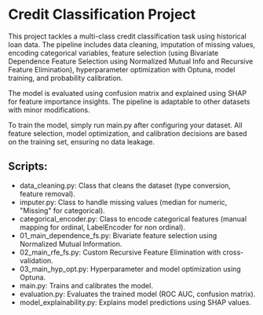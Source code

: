 # Credit Classification Project
This project tackles a multi-class credit classification task using historical loan data. The pipeline includes data cleaning, imputation of missing values, encoding categorical variables, feature selection (using Bivariate Dependence Feature Selection using Normalized Mutual Info and Recursive Feature Elimination), hyperparameter optimization with Optuna, model training, and probability calibration.

The model is evaluated using confusion matrix and explained using SHAP for feature importance insights. The pipeline is adaptable to other datasets with minor modifications.

To train the model, simply run main.py after configuring your dataset. All feature selection, model optimization, and calibration decisions are based on the training set, ensuring no data leakage.

## Scripts:
- data_cleaning.py: Class that cleans the dataset (type conversion, feature removal).
- imputer.py: Class to handle missing values (median for numeric, "Missing" for categorical).
- categorical_encoder.py: Class to encode categorical features (manual mapping for ordinal, LabelEncoder for non ordinal).
- 01_main_dependence_fs.py: Bivariate feature selection using Normalized Mutual Information.
- 02_main_rfe_fs.py: Custom Recursive Feature Elimination with cross-validation.
- 03_main_hyp_opt.py: Hyperparameter and model optimization using Optuna.
- main.py: Trains and calibrates the model.
- evaluation.py: Evaluates the trained model (ROC AUC, confusion matrix).
- model_explainability.py: Explains model predictions using SHAP values.
